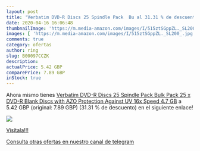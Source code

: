 ```yaml
---
layout: post
title: 'Verbatim DVD-R Discs 25 Spindle Pack  Bu al 31.31 % de descuento'
date: 2020-04-16 16:06:48
thumbnailImage: 'https://m.media-amazon.com/images/I/515ztSGppZL._SL200_.jpg'
images: [ 'https://m.media-amazon.com/images/I/515ztSGppZL._SL200_.jpg' ]
comments: true
category: ofertas
author: ring
slug: B00097CCZK
description:
actualPrice: 5.42 GBP
comparePrice: 7.89 GBP
inStock: true
---
```


Ahora mismo tienes [Verbatim DVD-R Discs 25 Spindle Pack  Bulk Pack 25 x DVD-R Blank Discs with AZO Protection Against UV  16x Speed  4.7 GB](https://www.amazon.com/dp/B00097CCZK/?tag=redken08-20) a 5.42 GBP (original: 7.89 GBP) (31.31 %  de descuento) en el siguiente enlace!

[![](https://m.media-amazon.com/images/I/515ztSGppZL._SL200_.jpg)](https://www.amazon.com/dp/B00097CCZK/?tag=redken08-20)

[Visítala!!!](https://www.amazon.com/dp/B00097CCZK/?tag=redken08-20)

[Consulta otras ofertas en nuestro canal de telegram](https://t.me/s/ofertas25)
